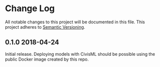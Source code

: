 # Change Log
All notable changes to this project will be documented in this file.
This project adheres to [Semantic Versioning](http://semver.org/).


## 0.1.0 2018-04-24

Initial release. Deploying models with CivisML should be possible using the public Docker image created by this repo.
